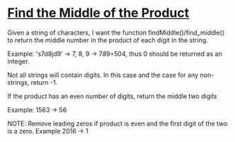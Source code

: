 # [Find the Middle of the Product](https://www.codewars.com/kata/5ac54bcbb925d9b437000001) #

Given a string of characters, I want the function findMiddle()/find_middle() to return the middle number in the product of each digit in the string.

Example: 's7d8jd9' -> 7, 8, 9 -> 7*8*9=504, thus 0 should be returned as an integer.

Not all strings will contain digits. In this case and the case for any non-strings, return -1.

If the product has an even number of digits, return the middle two digits

Example: 1563 -> 56

NOTE: Remove leading zeros if product is even and the first digit of the two is a zero. Example 2016 -> 1
